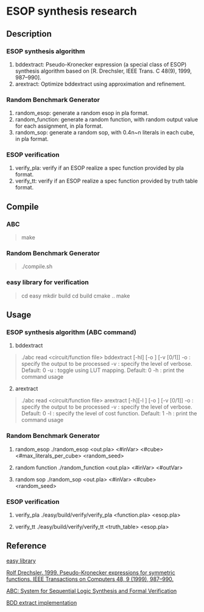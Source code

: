 # ESOP synthesis research
## Description
### ESOP synthesis algorithm
1. bddextract: Pseudo-Kronecker expression (a special class of ESOP) synthesis algorithm based on [R. Drechsler, IEEE Trans. C 48(9), 1999, 987–990].
2. arextract: Optimize bddextract using approximation and refinement.

### Random Benchmark Generator
1. random_esop: generate a random esop in pla format.
2. random_function: generate a random function, with random output value for each assignment, in pla format. 
3. random_sop: generate a random sop, with 0.4n~n literals in each cube, in pla format.

### ESOP verification
1. verify_pla: verify if an ESOP realize a spec function provided by pla format.
2. verify_tt: verify if an ESOP realize a spec function provided by truth table format.

## Compile
### ABC
> make

### Random Benchmark Generator
> ./compile.sh

### easy library for verification
> cd easy
> mkdir build
> cd build
> cmake \.\.
> make

## Usage
### ESOP synthesis algorithm  (ABC command)
1. bddextract
> ./abc
> read <circuit/function file>
> bddextract [-hl] [-o <ith PO>] [-v [0/1]]
	-o    : specify the output to be processed
	-v    : specify the level of verbose. Default: 0
	-u    : toggle using LUT mapping. Default: 0
	-h    : print the command usage

2. arextract
> ./abc
> read <circuit/function file>
> arextract [-h][-l <level>] [-o <ith PO>] [-v [0/1]]
	-o    : specify the output to be processed
	-v    : specify the level of verbose. Default: 0
	-l    : specify the level of cost function. Default: 1
	-h    : print the command usage

### Random Benchmark Generator
1. random_esop
./random_esop <out.pla> <#inVar> <#cube> <#max_literals_per_cube> <random_seed>

2. random function
./random_function <out.pla> <#inVar> <#outVar> <random seed>

3. random sop
 ./random_sop <out.pla> <#inVar> <#cube> <random_seed>

### ESOP verification
1. verify_pla
./easy/build/verify/verify_pla <function.pla> <esop.pla>

2. verify_tt
./easy/build/verify/verify_tt <truth_table> <esop.pla>

## Reference
[easy library](https://github.com/hriener/easy)

[Rolf Drechsler. 1999. Pseudo-Kronecker expressions for symmetric functions. IEEE Transactions on Computers 48, 9 (1999), 987–990.](https://people.eecs.berkeley.edu/~alanmi/publications/other/tc99_drechsler.pdf)

[ABC: System for Sequential Logic Synthesis and Formal Verification](https://github.com/berkeley-abc/abc)
    
[BDD extract implementation](https://github.com/boschmitt/losys)
